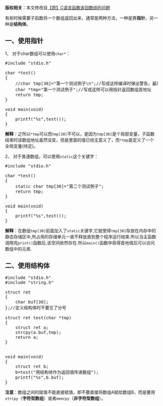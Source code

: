 **版权相关**：本文修改自[【原】C语言函数返回数组的问题](https://www.cnblogs.com/wuqi1003/archive/2013/01/09/2853657.html)

有些时候需要子函数将一个数组返回出来，通常是两种方法，一种是靠**指针**，另一种是**结构体**。
## 一、使用指针
1、 对于char数组可以使用`char*`：
<pre>
#include "stdio.h"

char *test()
{
    //char tmp[30]="第一个测试例子\n";//写成这样编译时弹出警告，最后的结果也是乱码
    char *tmp="第一个测试例子";//写成这样可以用指针返回数组首地址
    return tmp;
}

void main(void)
{
    printf("%s",test());
}
</pre>
**解释**：之所以`*tmp`可以而`tmp[30]`不可以，是因为`tmp[30]`是个局部变量，子函数结束时该数组地址虽然没变，但是里面的值已经无意义了，而`*tmp`是定义了一个全局变量(待定)。

2、 对于普通数组，可以使用`static`这个关键字：
<pre>
#include "stdio.h"

char *test()
{
    static char tmp[30]="第二个测试例子";
    return tmp;
}

void main(void)
{
    printf("%s",test());
}
</pre>
**解释**：在数组`tmp[30]`前面加入了`static`关键字,它就使得`tmp[30]`存放在内存中的静态存储区中,所占用的存储单元一直不释放直到整个程序运行结束.所以当主函数调用完`print()`函数后,该空间依然存在.所以`main()`函数中获得首地值后可以访问数组中的元素.
## 二、使用结构体
<pre>
#include "stdio.h"
#include "string.h"

struct ret
{
    char buf[30];
};//定义结构体时不要忘了分号

struct ret test(char *tmp)
{
    struct ret a;
    strcpy(a.buf,tmp);
    return a;
}


void main(void)
{
    struct ret b;
    b=test("用结构体作为返回值传递数组");
    printf("%s",b.buf);
}
</pre>
**注意**：数组之间的赋值不能直接赋值，即不要直接将数组A赋给数组B，而是要用`strcpy`（**字符型数组**）或者`memcpy`（**非字符型数组**）。
